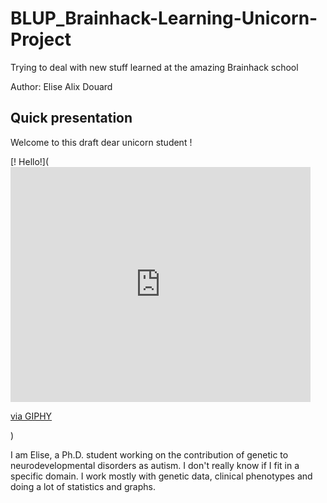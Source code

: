 # BLUP_Brainhack-Learning-Unicorn-Project
Trying to deal with new stuff learned at the amazing Brainhack school

Author: Elise Alix Douard

## Quick presentation

Welcome to this draft dear unicorn student ! 

[! Hello!](<iframe src="https://giphy.com/embed/CzQ9Kl1UIt8hG" width="480" height="376" frameBorder="0" class="giphy-embed" allowFullScreen></iframe><p><a href="https://giphy.com/gifs/unicorn-the-big-bang-theory-fantasy-CzQ9Kl1UIt8hG">via GIPHY</a></p>)

I am Elise, a Ph.D. student working on the contribution of genetic to neurodevelopmental disorders as autism. I don't really know if I fit in a specific domain. I work mostly with genetic data, clinical phenotypes and doing a lot of statistics and graphs. 

